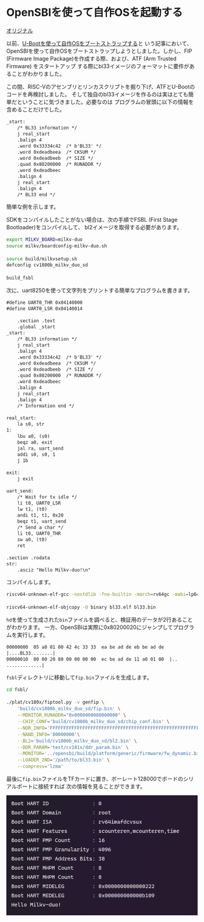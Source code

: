 # OpenSBIを使って自作OSを起動する

[オリジナル](https://forum.sophgo.com/t/use-opensbi-to-boot-your-own-operating-system/340)

以前、[U-Bootを使って自作OSをブートストラップする](https://community.milkv.io/t/uboot/181)と
いう記事において、OpenSBIを使って自作OSをブートストラップしようとしました。しかし、FIP
(Firmware Image Package)を作成する際、および、ATF (Arm Trusted Firmware) をスタートアップ
する際にbl33イメージのフォーマットに要件があることがわかりました。

この間、RISC-Vのアセンブリとリンカスクリプトを掘り下げ、ATFとU-Bootのコードを再検討しました。
そして独自のbl33イメージを作るのは実はとても簡単だということに気づきました。必要なのは
プログラムの冒頭に以下の情報を含めることだけでした。

```
_start:
	/* BL33 information */
	j real_start
	.balign 4
	.word 0x33334c42  /* b'BL33' */
	.word 0xdeadbeea  /* CKSUM */
	.word 0xdeadbeeb  /* SIZE */
	.quad 0x80200000  /* RUNADDR */
	.word 0xdeadbeec
	.balign 4
	j real_start
	.balign 4
	/* BL33 end */
```

簡単な例を示します。

SDKをコンパイルしたことがない場合は、次の手順でFSBL (First Stage Bootloader)をコンパイルして、
bl2イメージを取得する必要があります。

```bash
export MILKV_BOARD=milkv-duo
source milkv/boardconfig-milkv-duo.sh

source build/milkvsetup.sh
defconfig cv1800b_milkv_duo_sd

build_fsbl
```

次に、uart8250を使って文字列をプリントする簡単なプログラムを書きます。

```
#define UART0_THR 0x04140000
#define UART0_LSR 0x04140014

	.section .text
	.global _start
_start:
	/* BL33 information */
	j real_start
	.balign 4
	.word 0x33334c42  /* b'BL33' */
	.word 0xdeadbeea  /* CKSUM */
	.word 0xdeadbeeb  /* SIZE */
	.quad 0x80200000  /* RUNADDR */
	.word 0xdeadbeec
	.balign 4
	j real_start
	.balign 4
	/* Information end */

real_start:
	la s0, str
1:
	lbu a0, (s0)
	beqz a0, exit
	jal ra, uart_send
	addi s0, s0, 1
	j 1b

exit:
	j exit

uart_send:
	/* Wait for tx idle */
	li t0, UART0_LSR
	lw t1, (t0)
	andi t1, t1, 0x20
	beqz t1, uart_send
	/* Send a char */
	li t0, UART0_THR
	sw a0, (t0)
	ret

.section .rodata
str: 
	.asciz "Hello Milkv-duo!\n"
```

コンパイルします。

```bash
riscv64-unknown-elf-gcc -nostdlib -fno-builtin -march=rv64gc -mabi=lp64f -g -Wall -Ttext=0x80200000 -o bl33.elf start.S

riscv64-unknown-elf-objcopy -O binary bl33.elf bl33.bin
```

`hd`を使って生成された`bin`ファイルを調べると、検証用のデータが2行あることがわかります。
一方、OpenSBIは実際に0x80200020にジャンプしてプログラムを実行します。

```
00000000  05 a0 01 00 42 4c 33 33  ea be ad de eb be ad de  |....BL33........|
00000010  00 00 20 80 00 00 00 00  ec be ad de 11 a0 01 00  |.. .............|
```

`fsbl`ディレクトリに移動して`fip.bin`ファイルを生成します。

```bash
cd fsbl/

./plat/cv180x/fiptool.py -v genfip \
    'build/cv1800b_milkv_duo_sd/fip.bin' \
    --MONITOR_RUNADDR="0x0000000080000000" \
    --CHIP_CONF='build/cv1800b_milkv_duo_sd/chip_conf.bin' \
    --NOR_INFO='FFFFFFFFFFFFFFFFFFFFFFFFFFFFFFFFFFFFFFFFFFFFFFFFFFFFFFFFFFFFFFFFFFFFFFFF' \
    --NAND_INFO='00000000'\
    --BL2='build/cv1800b_milkv_duo_sd/bl2.bin' \
    --DDR_PARAM='test/cv181x/ddr_param.bin' \
    --MONITOR='../opensbi/build/platform/generic/firmware/fw_dynamic.bin' \
    --LOADER_2ND='/path/to/bl33.bin' \
    --compress='lzma'
```

最後に`fip.bin`ファイルをTFカードに置き、ボーレート128000でボードのシリアルポートに接続すれば
次の情報を見ることができます。

![boot情報](boot_info.png)
